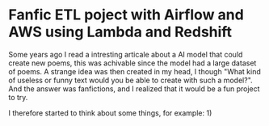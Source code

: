 # Fanfic ETL poject with Airflow and AWS using Lambda and Redshift 
Some years ago I read a intresting articale about a AI model that could create new poems, this was achivable since the model had a large dataset of poems. A strange idea was then created in my head, I though "What kind of useless or funny text would you be able to create with such a model?". And the answer was fanfictions, and I realized that it would be a fun project to try.

I therefore started to think about some things, for example:
1) 
